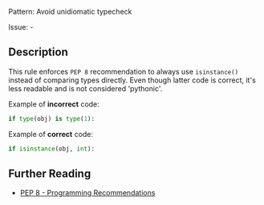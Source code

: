 Pattern: Avoid unidiomatic typecheck

Issue: -

## Description

This rule enforces `PEP 8` recommendation to always use `isinstance()` instead of comparing types directly. Even though latter code is correct, it's less readable and is not considered 'pythonic'.


Example of **incorrect** code:

```python
if type(obj) is type(1):
```

Example of **correct** code:

```python
if isinstance(obj, int):
```

## Further Reading

* [PEP 8 - Programming Recommendations](https://www.python.org/dev/peps/pep-0008/#programming-recommendations)
